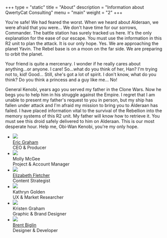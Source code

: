 +++
type = "static"
title = "About"
description = "Information about QwertyCat Consulting"
menu = "main"
weight = "2"
+++

You're safe! We had feared the worst. When we heard about Alderaan, we were afraid that you were... We don't have time for our sorrows, Commander. The battle station has surely tracked us here. It's the only explanation for the ease of our escape. You must use the information in this R2 unit to plan the attack. It is our only hope. Yes. We are approaching the planet Yavin. The Rebel base is on a moon on the far side. We are preparing to orbit the planet.

Your friend is quite a mercenary. I wonder if he really cares about anything...or anyone. I care! So...what do you think of her, Han? I'm trying not to, kid! Good... Still, she's got a lot of spirit. I don't know, what do you think? Do you think a princess and a guy like me... No!

General Kenobi, years ago you served my father in the Clone Wars. Now he begs you to help him in his struggle against the Empire. I regret that I am unable to present my father's request to you in person, but my ship has fallen under attack and I'm afraid my mission to bring you to Alderaan has failed. I have placed information vital to the survival of the Rebellion into the memory systems of this R2 unit. My father will know how to retrieve it. You must see this droid safely delivered to him on Alderaan. This is our most desperate hour. Help me, Obi-Wan Kenobi, you're my only hope.
<ul>
  <li><a class="about-item" href="http://erictgraham.com">
    <img src="http://brentbiglin.github.io/public/images/eric.svg"><br>Eric Graham</a><br> CEO & Producer</li>
  <li><img src="https://icon.now.sh/tag_faces/64/54AC58"><br>Molly McGee<br>Project & Account Manager</li>
  <li><a class="about-item" href="http://sites.utexas.edu/elizabethreadsandwrites/"><img src="https://icon.now.sh/tag_faces/64/54AC58"><br>Elizabeth Fletcher</a><br>Content Strategist</li>
  <li><img src="https://icon.now.sh/tag_faces/64/54AC58"><br>Kathryn Golden<br>UX & Market Researcher</li>
  <li><img src="https://icon.now.sh/tag_faces/64/54AC58"><br>Kristen Graham<br>Graphic & Brand Designer</li>
  <li><a class="about-item" href="http://biglin.io"><img src="https://icon.now.sh/tag_faces/64/54AC58"><br>Brent Biglin</a><br>Designer & Developer</li>
</ul>
